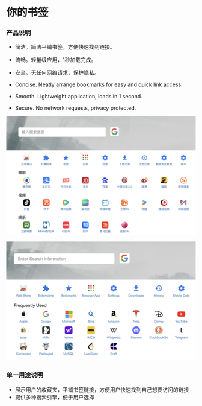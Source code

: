 # 你的书签

### 产品说明

- 简洁。简洁平铺书签，方便快速找到链接。
- 流畅。轻量级应用，1秒加载完成。
- 安全。无任何网络请求，保护隐私。

- Concise. Neatly arrange bookmarks for easy and quick link access. 
- Smooth. Lightweight application, loads in 1 second. 
- Secure. No network requests, privacy protected.

![image](https://github.com/start2004/your_bookmark/blob/main/review-image/1280x800-1.png?raw=true)

![image](https://github.com/start2004/your_bookmark/blob/main/review-image/1280x800-3.png?raw=true)

### 单一用途说明

- 展示用户的收藏夹，平铺书签链接，方便用户快速找到自己想要访问的链接
- 提供多种搜索引擎，便于用户选择